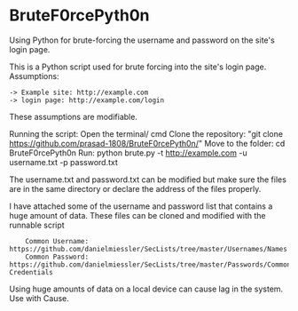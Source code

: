# BruteF0rcePyth0n
Using Python for brute-forcing the username and password on the site's login page.

This is a Python script used for brute forcing into the site's login page. 
Assumptions:

    -> Example site: http://example.com
    -> login page: http://example.com/login
  These assumptions are modifiable.

Running the script:
  Open the terminal/ cmd
  Clone the repository: "git clone https://github.com/prasad-1808/BruteF0rcePyth0n/"
  Move to the folder: cd BruteF0rcePyth0n
  Run: python brute.py -t <http://example.com> -u username.txt -p password.txt

The username.txt and password.txt can be modified but make sure the files are in the same directory or declare the address of the files properly.


I have attached some of the username and password list that contains a huge amount of data.
These files can be cloned and modified with the runnable script

        Common Username: https://github.com/danielmiessler/SecLists/tree/master/Usernames/Names
        Common Password: https://github.com/danielmiessler/SecLists/tree/master/Passwords/Common-Credentials

Using huge amounts of data on a local device can cause lag in the system. 
Use with Cause.
